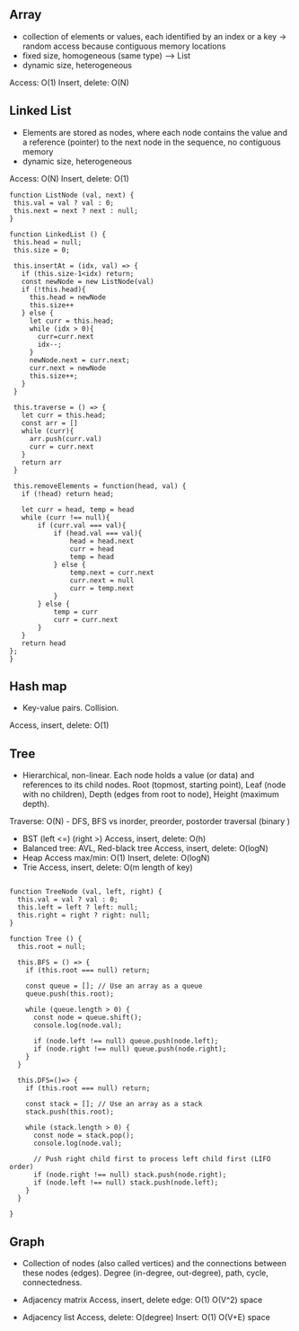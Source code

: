 ## Array
- collection of elements or values, each identified by an index or a key -> random access because contiguous memory locations
- fixed size, homogeneous (same type)
--> List
- dynamic size, heterogeneous

Access: O(1)
Insert, delete: O(N)
## Linked List
- Elements are stored as nodes, where each node contains the value and a reference (pointer) to the next node in the sequence, no contiguous memory
- dynamic size, heterogeneous

Access: O(N)
Insert, delete: O(1)

 ```
function ListNode (val, next) {
  this.val = val ? val : 0;
  this.next = next ? next : null;
}

function LinkedList () {
  this.head = null;
  this.size = 0;
  
  this.insertAt = (idx, val) => {
    if (this.size-1<idx) return;
    const newNode = new ListNode(val)
    if (!this.head){
      this.head = newNode
      this.size++
    } else {
      let curr = this.head;
      while (idx > 0){
        curr=curr.next
        idx--;
      }
      newNode.next = curr.next;
      curr.next = newNode
      this.size++;
    }
  }
  
  this.traverse = () => {
    let curr = this.head;
    const arr = []
    while (curr){
      arr.push(curr.val)
      curr = curr.next
    }
    return arr
  }
  
  this.removeElements = function(head, val) {
    if (!head) return head;
    
    let curr = head, temp = head
    while (curr !== null){
        if (curr.val === val){
            if (head.val === val){
                head = head.next
                curr = head
                temp = head
            } else {
                temp.next = curr.next
                curr.next = null
                curr = temp.next
            }
        } else {
            temp = curr
            curr = curr.next
        }
    }
    return head
};
}

```
## Hash map
- Key-value pairs. Collision.

Access, insert, delete: O(1)
## Tree
- Hierarchical, non-linear. Each node holds a value (or data) and references to its child nodes. Root (topmost, starting point), Leaf (node with no children), Depth (edges from root to node), Height (maximum depth).

Traverse: O(N) - DFS, BFS vs inorder, preorder, postorder traversal (binary )

- BST (left <=) (right >)
Access, insert, delete: O(h)
- Balanced tree: AVL, Red-black tree
Access, insert, delete: O(logN)
- Heap
Access max/min: O(1)
Insert, delete: O(logN)
- Trie
Access, insert, delete: O(m length of key)

```

function TreeNode (val, left, right) {
  this.val = val ? val : 0;
  this.left = left ? left: null;
  this.right = right ? right: null;
}

function Tree () {
  this.root = null;
  
  this.BFS = () => {
    if (this.root === null) return;

    const queue = []; // Use an array as a queue
    queue.push(this.root);

    while (queue.length > 0) {
      const node = queue.shift();
      console.log(node.val);

      if (node.left !== null) queue.push(node.left);
      if (node.right !== null) queue.push(node.right);
    }
  }
  
  this.DFS=()=> {
    if (this.root === null) return;

    const stack = []; // Use an array as a stack
    stack.push(this.root);

    while (stack.length > 0) {
      const node = stack.pop();
      console.log(node.val);

      // Push right child first to process left child first (LIFO order)
      if (node.right !== null) stack.push(node.right);
      if (node.left !== null) stack.push(node.left);
    }
  }
  
}
```
## Graph
- Collection of nodes (also called vertices) and the connections between these nodes (edges). Degree (in-degree, out-degree), path, cycle, connectedness.

- Adjacency matrix
Access, insert, delete edge: O(1)
O(V^2) space
- Adjacency list
Access, delete: O(degree)
Insert: O(1)
O(V+E) space



